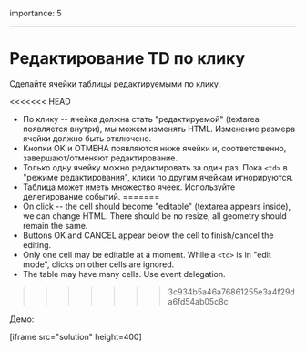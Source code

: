 importance: 5

---

# Редактирование TD по клику

Сделайте ячейки таблицы редактируемыми по клику.

<<<<<<< HEAD
- По клику -- ячейка должна стать "редактируемой" (textarea появляется внутри), мы можем изменять HTML. Изменение размера ячейки должно быть отключено.
- Кнопки OK и ОТМЕНА появляются ниже ячейки и, соответственно, завершают/отменяют редактирование.
- Только одну ячейку можно редактировать за один раз. Пока `<td>` в "режиме редактирования", клики по другим ячейкам игнорируются.
- Таблица может иметь множество ячеек. Используйте делегирование событий.
=======
- On click -- the cell should become "editable" (textarea appears inside), we can change HTML. There should be no resize, all geometry should remain the same.
- Buttons OK and CANCEL appear below the cell to finish/cancel the editing.
- Only one cell may be editable at a moment. While a `<td>` is in "edit mode", clicks on other cells are ignored.
- The table may have many cells. Use event delegation.
>>>>>>> 3c934b5a46a76861255e3a4f29da6fd54ab05c8c

Демо:

[iframe src="solution" height=400]
